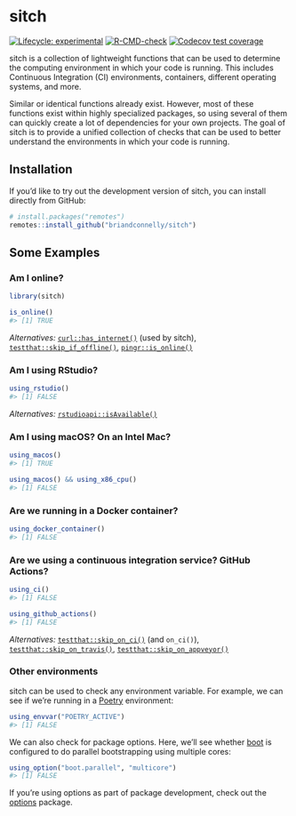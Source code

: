 
<!-- README.md is generated from README.Rmd. Please edit that file -->

# sitch

<!-- badges: start -->

[![Lifecycle:
experimental](https://img.shields.io/badge/lifecycle-experimental-orange.svg)](https://lifecycle.r-lib.org/articles/stages.html#experimental)
[![R-CMD-check](https://github.com/briandconnelly/sitch/actions/workflows/R-CMD-check.yaml/badge.svg)](https://github.com/briandconnelly/sitch/actions/workflows/R-CMD-check.yaml)
[![Codecov test
coverage](https://codecov.io/gh/briandconnelly/sitch/branch/main/graph/badge.svg)](https://app.codecov.io/gh/briandconnelly/sitch?branch=main)
<!-- badges: end -->

sitch is a collection of lightweight functions that can be used to
determine the computing environment in which your code is running. This
includes Continuous Integration (CI) environments, containers, different
operating systems, and more.

Similar or identical functions already exist. However, most of these
functions exist within highly specialized packages, so using several of
them can quickly create a lot of dependencies for your own projects. The
goal of sitch is to provide a unified collection of checks that can
be used to better understand the environments in which your code is
running.

## Installation

If you’d like to try out the development version of sitch, you can
install directly from GitHub:

``` r
# install.packages("remotes")
remotes::install_github("briandconnelly/sitch")
```

## Some Examples

### Am I online?

``` r
library(sitch)

is_online()
#> [1] TRUE
```

*Alternatives:*
[`curl::has_internet()`](https://jeroen.cran.dev/curl/reference/nslookup.html)
(used by sitch),
[`testthat::skip_if_offline()`](https://testthat.r-lib.org/reference/skip.html),
[`pingr::is_online()`](https://github.com/r-lib/pingr)

### Am I using RStudio?

``` r
using_rstudio()
#> [1] FALSE
```

*Alternatives:*
[`rstudioapi::isAvailable()`](https://rstudio.github.io/rstudioapi/reference/isAvailable.html)

### Am I using macOS? On an Intel Mac?

``` r
using_macos()
#> [1] TRUE
```

``` r
using_macos() && using_x86_cpu()
#> [1] FALSE
```

### Are we running in a Docker container?

``` r
using_docker_container()
#> [1] FALSE
```

### Are we using a continuous integration service? GitHub Actions?

``` r
using_ci()
#> [1] FALSE

using_github_actions()
#> [1] FALSE
```

*Alternatives:*
[`testthat::skip_on_ci()`](https://testthat.r-lib.org/reference/skip.html)
(and `on_ci()`),
[`testthat::skip_on_travis()`](https://testthat.r-lib.org/reference/skip.html),
[`testthat::skip_on_appveyor()`](https://testthat.r-lib.org/reference/skip.html)

### Other environments

sitch can be used to check any environment variable. For example, we
can see if we’re running in a [Poetry](https://python-poetry.org)
environment:

``` r
using_envvar("POETRY_ACTIVE")
#> [1] FALSE
```

We can also check for package options. Here, we’ll see whether
[boot](https://cran.r-project.org/package=boot) is configured to do
parallel bootstrapping using multiple cores:

``` r
using_option("boot.parallel", "multicore")
#> [1] FALSE
```

If you’re using options as part of package development, check out the
[options](https://cran.r-project.org/package=options) package.
